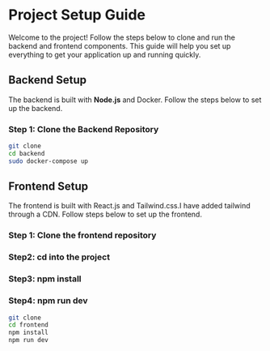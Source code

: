 # Project Setup Guide

Welcome to the project! Follow the steps below to clone and run the backend and frontend components. This guide will help you set up everything to get your application up and running quickly.

## Backend Setup

The backend is built with **Node.js** and Docker. Follow the steps below to set up the backend.

### Step 1: Clone the Backend Repository

```bash
git clone
cd backend
sudo docker-compose up
```

## Frontend Setup
The frontend is built with React.js and Tailwind.css.I have added tailwind through a CDN. Follow steps below to set up the frontend.

### Step 1: Clone the frontend repository
### Step2: cd into the project
### Step3: npm install
### Step4: npm run dev

```bash
git clone
cd frontend
npm install
npm run dev
